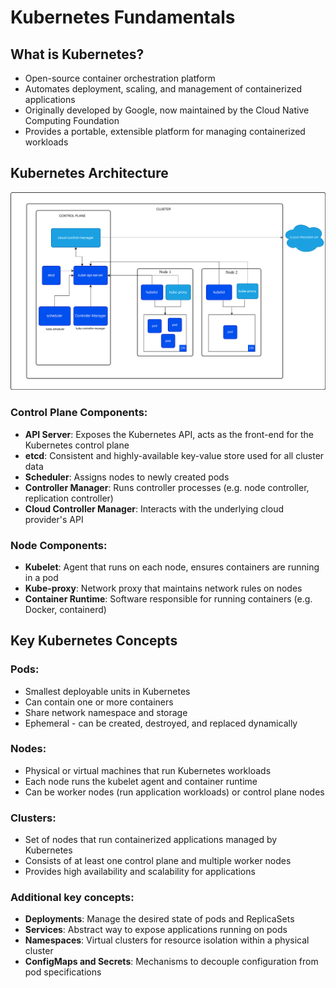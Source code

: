 # Kubernetes Fundamentals

## What is Kubernetes?

- Open-source container orchestration platform
- Automates deployment, scaling, and management of containerized applications
- Originally developed by Google, now maintained by the Cloud Native Computing Foundation
- Provides a portable, extensible platform for managing containerized workloads

## Kubernetes Architecture

![architecture](./kubernetes-cluster-architecture.svg)

### Control Plane Components:

- **API Server**: Exposes the Kubernetes API, acts as the front-end for the Kubernetes control plane
- **etcd**: Consistent and highly-available key-value store used for all cluster data
- **Scheduler**: Assigns nodes to newly created pods
- **Controller Manager**: Runs controller processes (e.g. node controller, replication controller)
- **Cloud Controller Manager**: Interacts with the underlying cloud provider's API

### Node Components:

- **Kubelet**: Agent that runs on each node, ensures containers are running in a pod
- **Kube-proxy**: Network proxy that maintains network rules on nodes
- **Container Runtime**: Software responsible for running containers (e.g. Docker, containerd)

## Key Kubernetes Concepts

### Pods:

- Smallest deployable units in Kubernetes
- Can contain one or more containers
- Share network namespace and storage
- Ephemeral - can be created, destroyed, and replaced dynamically

### Nodes:

- Physical or virtual machines that run Kubernetes workloads
- Each node runs the kubelet agent and container runtime
- Can be worker nodes (run application workloads) or control plane nodes

### Clusters:

- Set of nodes that run containerized applications managed by Kubernetes
- Consists of at least one control plane and multiple worker nodes
- Provides high availability and scalability for applications

### Additional key concepts:

- **Deployments**: Manage the desired state of pods and ReplicaSets
- **Services**: Abstract way to expose applications running on pods
- **Namespaces**: Virtual clusters for resource isolation within a physical cluster
- **ConfigMaps and Secrets**: Mechanisms to decouple configuration from pod specifications